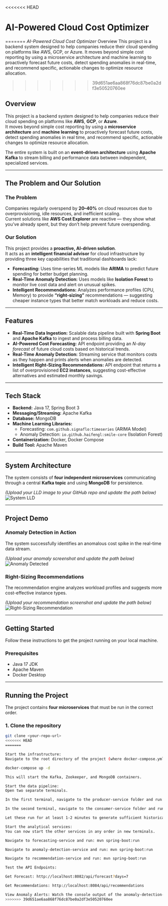 <<<<<<< HEAD
# AI-Powered Cloud Cost Optimizer
=======
*AI-Powered Cloud Cost Optimizer*
Overview
This project is a backend system designed to help companies reduce their cloud spending on platforms like AWS, GCP, or Azure. It moves beyond simple cost reporting by using a microservice architecture and machine learning to proactively forecast future costs, detect spending anomalies in real-time, and recommend specific, actionable changes to optimize resource allocation.
>>>>>>> 39d651ae6aa868f76dc87be0a2df3e50520760ee

## Overview
This project is a backend system designed to help companies reduce their cloud spending on platforms like **AWS**, **GCP**, or **Azure**.  
It moves beyond simple cost reporting by using a **microservice architecture** and **machine learning** to proactively forecast future costs, detect spending anomalies in real time, and recommend specific, actionable changes to optimize resource allocation.

The entire system is built on an **event-driven architecture** using **Apache Kafka** to stream billing and performance data between independent, specialized services.

---

## The Problem and Our Solution

### The Problem
Companies regularly overspend by **20–40%** on cloud resources due to overprovisioning, idle resources, and inefficient scaling.  
Current solutions like **AWS Cost Explorer** are reactive — they show what you’ve already spent, but they don’t help prevent future overspending.

### Our Solution
This project provides a **proactive, AI-driven solution**.  
It acts as an **intelligent financial advisor** for cloud infrastructure by providing three key capabilities that traditional dashboards lack:

- **Forecasting:** Uses time-series ML models like **ARIMA** to predict future spending for better budget planning.  
- **Real-Time Anomaly Detection:** Uses models like **Isolation Forest** to monitor live cost data and alert on unusual spikes.  
- **Intelligent Recommendations:** Analyzes performance profiles (CPU, Memory) to provide **“right-sizing”** recommendations — suggesting cheaper instance types that better match workloads and reduce costs.

---

## Features
- **Real-Time Data Ingestion:** Scalable data pipeline built with **Spring Boot** and **Apache Kafka** to ingest and process billing data.  
- **AI-Powered Cost Forecasting:** API endpoint providing an *N-day forecast* of future cloud costs based on historical trends.  
- **Real-Time Anomaly Detection:** Streaming service that monitors costs as they happen and prints alerts when anomalies are detected.  
- **Intelligent Right-Sizing Recommendations:** API endpoint that returns a list of overprovisioned **EC2 instances**, suggesting cost-effective alternatives and estimated monthly savings.

---

## Tech Stack
- **Backend:** Java 17, Spring Boot 3  
- **Messaging/Streaming:** Apache Kafka  
- **Database:** MongoDB  
- **Machine Learning Libraries:**
  - Forecasting: `com.github.signaflo:timeseries` (ARIMA Model)
  - Anomaly Detection: `io.github.haifengl:smile-core` (Isolation Forest)
- **Containerization:** Docker, Docker Compose  
- **Build Tool:** Apache Maven  

---

## System Architecture
The system consists of **four independent microservices** communicating through a central **Kafka topic** and using **MongoDB** for persistence.

*(Upload your LLD image to your GitHub repo and update the path below)*  
![System LLD](./path/to/your/lld_diagram_image.png)

---

## Project Demo

### Anomaly Detection in Action
The system successfully identifies an anomalous cost spike in the real-time data stream.

*(Upload your anomaly screenshot and update the path below)*  
![Anomaly Detected](./path/to/your/anomaly_screenshot.png)

### Right-Sizing Recommendations
The recommendation engine analyzes workload profiles and suggests more cost-effective instance types.

*(Upload your recommendation screenshot and update the path below)*  
![Right-Sizing Recommendation](./path/to/your/recommendation_screenshot.png)

---

## Getting Started
Follow these instructions to get the project running on your local machine.

### Prerequisites
- Java 17 JDK  
- Apache Maven  
- Docker Desktop  

---

## Running the Project
The project contains **four microservices** that must be run in the correct order.

### 1. Clone the repository
```bash
git clone <your-repo-url>
<<<<<<< HEAD
=======

Start the infrastructure:
Navigate to the root directory of the project (where docker-compose.yml is located) and run:

docker-compose up -d

This will start the Kafka, Zookeeper, and MongoDB containers.

Start the data pipeline:
Open two separate terminals.

In the first terminal, navigate to the producer-service folder and run: mvn spring-boot:run

In the second terminal, navigate to the consumer-service folder and run: mvn spring-boot:run

Let these run for at least 1-2 minutes to generate sufficient historical data.

Start the analytical services:
You can now start the other services in any order in new terminals.

Navigate to forecasting-service and run: mvn spring-boot:run

Navigate to anomaly-detection-service and run: mvn spring-boot:run

Navigate to recommendation-service and run: mvn spring-boot:run

Test the API Endpoints:

Get Forecast: http://localhost:8082/api/forecast?days=7

Get Recommendations: http://localhost:8084/api/recommendations

View Anomaly Alerts: Watch the console output of the anomaly-detection-service.
>>>>>>> 39d651ae6aa868f76dc87be0a2df3e50520760ee
